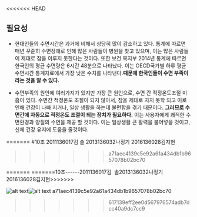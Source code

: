 <<<<<<< HEAD


























## 필요성
* 현대인들의 수면시간은 과거에 비해서 상당히 많이 감소하고 있다. 통계에 따르면 매년 꾸준히 수면장애로 인해 많은 사람들이 병원을 찾고 있으며, 이는 많은 사람들이 제대로 잠을 이루지 못한다는 것이다. 또한 보건 복지부 2014년 통계에 따르면 한국인의 평균 수면량은 6시간 48분으로 나타났다. 이는 OECD국가별 하루 평균 수면시간 통계자료에서 가장 낮은 수치를 나타낸다.**때문에 한국인들이 수면 부족이라는 것을 알 수 있다.**


* 수면부족의 원인에 여러가지가 있지만 가장 큰 원인으로, 수면 간 적정온도조절 미흡이 있다. 수면간 적정온도 조절이 되지 않아서, 잠을 제대로 자지 못학 되고 이로 인해 건강이 나빠 지거나, 일상 생활을 하는데 불편함을 겪기 때문이다. **그러므로 수면간에 자동으로 적정온도 조절이 되는 장치가 필요하다.** 이는 사용자에게 쾌적한 수면환경과 양질의 수면을 제공 할 것이다. 이는 일상생활 큰 활력을 불어넣을 것이고, 신체 건강 유지에 도움을 줄것이다.

=======
#10조
2011136017김  솔
2013136032나정기
2016136028김지현
>>>>>>> a71aec4139c5e92a61a434db1b9657078b02bc70

=======
=======10조------2011136017김  솔2013136032나정기2016136028김지현>>>>>>>


![alt text](http://s3-ap-northeast-2.amazonaws.com/stockplus-insight-seoul/articles/pictures/8565/content_2012.png "국가별 하루 평균 수명시간")![alt text](http://hirawebzine.or.kr/wp-content/uploads/2014/08/121-770x441.png "수면장애 진료 현황") a71aec4139c5e92a61a434db1b9657078b02bc70
>>>>>>> 617139eff2ee0d567976574adb7dcc40a9dc7cc9
